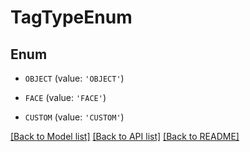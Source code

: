 # TagTypeEnum


## Enum

* `OBJECT` (value: `'OBJECT'`)

* `FACE` (value: `'FACE'`)

* `CUSTOM` (value: `'CUSTOM'`)

[[Back to Model list]](../README.md#documentation-for-models) [[Back to API list]](../README.md#documentation-for-api-endpoints) [[Back to README]](../README.md)



